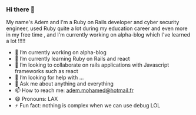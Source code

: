 ### Hi there 👋
My name's Adem and I'm a Ruby on Rails developer and cyber security engineer, used Ruby quite a lot during my education career and even more in my free time , and I'm currently working on alpha-blog which I've learned a lot !!!!!
- 🔭 I’m currently working on alpha-blog
- 🌱 I’m currently learning Ruby on Rails and react
- 👯 I’m looking to collaborate on rails applications with Javascript frameworks such as react
- 🤔 I’m looking for help with ...
- 💬 Ask me about anything and everything
- 📫 How to reach me: adem.mohamed@hotmail.fr
- 😄 Pronouns: LAX
- ⚡ Fun fact: nothing is complex when we can use debug LOL
<!--
**ALICHERIF/ALICHERIF** is a ✨ _special_ ✨ repository because its `README.md` (this file) appears on your GitHub profile.

Here are some ideas to get you started:


-->
